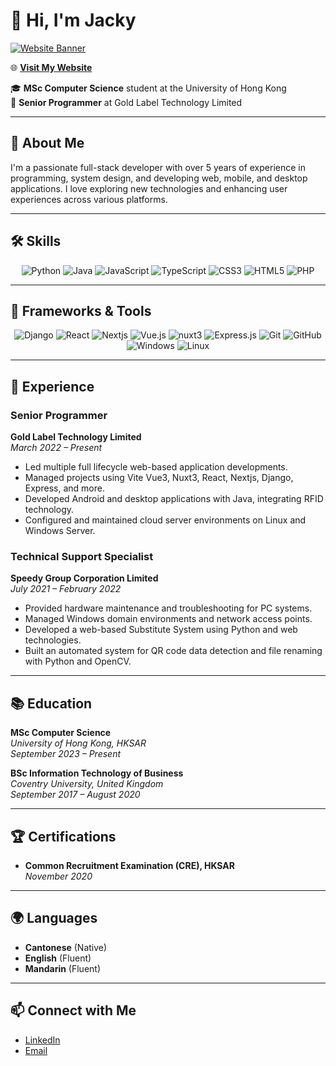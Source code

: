 # 👋 Hi, I'm Jacky

[![Website Banner](https://wongyat88.github.io/banner.gif)](https://wongyat88.github.io)

🌐 **[Visit My Website](https://wongyat88.github.io)**

🎓 **MSc Computer Science** student at the University of Hong Kong  
💼 **Senior Programmer** at Gold Label Technology Limited

---

## 🚀 About Me

I'm a passionate full-stack developer with over 5 years of experience in programming, system design, and developing web, mobile, and desktop applications. I love exploring new technologies and enhancing user experiences across various platforms.

---

## 🛠️ Skills

<div align="center">
  <img src="https://img.icons8.com/?size=48&id=l75OEUJkPAk4&format=png&color=000000" title="Python" alt="Python" />
  <img src="https://img.icons8.com/color/48/000000/java-coffee-cup-logo.png" title="Java" alt="Java" />
  <img src="https://img.icons8.com/color/48/000000/javascript.png" title="JavaScript" alt="JavaScript" />
  <img src="https://img.icons8.com/color/48/000000/typescript.png" title="TypeScript" alt="TypeScript" />
  <img src="https://img.icons8.com/color/48/000000/css3.png" title="CSS3" alt="CSS3" />
  <img src="https://img.icons8.com/color/48/000000/html-5.png" title="HTML5" alt="HTML5" />
  <img src="https://img.icons8.com/?size=48&id=39852&format=png&color=000000" title="PHP" alt="PHP" />
</div>

---

## 🔧 Frameworks & Tools

<div align="center">
  <img src="https://img.icons8.com/color/48/000000/django.png" title="Django" alt="Django" />
  <img src="https://img.icons8.com/color/48/000000/react-native.png" title="React" alt="React" />
  <img src="https://img.icons8.com/?size=48&id=MWiBjkuHeMVq&format=png&color=000000" title="Nextjs" alt="Nextjs" />
  <img src="https://img.icons8.com/color/48/000000/vue-js.png" title="Vue.js" alt="Vue.js" />
  <img src="https://img.icons8.com/?size=48&id=nvrsJYs7j9Vb&format=png&color=000000" title="nuxt3" alt="nuxt3" />
  <img src="https://img.icons8.com/color/48/000000/express-js.png" title="Express.js" alt="Express.js" />
  <img src="https://img.icons8.com/color/48/000000/git.png" title="Git" alt="Git" />
  <img src="https://img.icons8.com/color/48/000000/github.png" title="GitHub" alt="GitHub" />
  <img src="https://img.icons8.com/?size=48&id=108792&format=png&color=000000" title="Windows" alt="Windows" />
  <img src="https://img.icons8.com/color/48/000000/linux.png" title="Linux" alt="Linux" />
</div>

---

## 💼 Experience

### **Senior Programmer**  
**Gold Label Technology Limited**  
*March 2022 – Present*  
- Led multiple full lifecycle web-based application developments.
- Managed projects using Vite Vue3, Nuxt3, React, Nextjs, Django, Express, and more.
- Developed Android and desktop applications with Java, integrating RFID technology.
- Configured and maintained cloud server environments on Linux and Windows Server.

### **Technical Support Specialist**  
**Speedy Group Corporation Limited**  
*July 2021 – February 2022*  
- Provided hardware maintenance and troubleshooting for PC systems.
- Managed Windows domain environments and network access points.
- Developed a web-based Substitute System using Python and web technologies.
- Built an automated system for QR code data detection and file renaming with Python and OpenCV.

---

## 📚 Education

**MSc Computer Science**  
*University of Hong Kong, HKSAR*  
*September 2023 – Present*

**BSc Information Technology of Business**  
*Coventry University, United Kingdom*  
*September 2017 – August 2020*

---

## 🏆 Certifications

- **Common Recruitment Examination (CRE), HKSAR**  
  *November 2020*

---

## 🌍 Languages

- **Cantonese** (Native)
- **English** (Fluent)
- **Mandarin** (Fluent)

---

## 📫 Connect with Me

- [LinkedIn](https://www.linkedin.com/in/yat-cheong-jacky)
- [Email](mailto:jackywongboy84@gmail.com)
